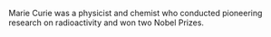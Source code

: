 Marie Curie was a physicist and chemist who conducted pioneering research on radioactivity and won two Nobel Prizes.